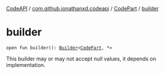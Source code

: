[CodeAPI](../../index.md) / [com.github.jonathanxd.codeapi](../index.md) / [CodePart](index.md) / [builder](.)

# builder

`open fun builder(): `[`Builder`](../../com.github.jonathanxd.codeapi.builder/-builder/index.md)`<`[`CodePart`](index.md)`, *>`

This builder may or may not accept null values, it depends on implementation.

